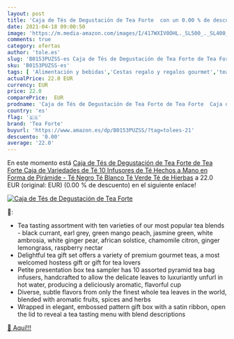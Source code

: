 ```yaml
---
layout: post
title: 'Caja de Tés de Degustación de Tea Forte  con un 0.00 % de descuento'
date: 2021-04-18 09:00:50
image: 'https://m.media-amazon.com/images/I/417WXIV0OHL._SL500_._SL400_.jpg'
comments: true
category: ofertas
author: 'tole.es'
slug: 'B0153PUZSS-es Caja de Tés de Degustación de Tea Forte de Tea Forte Caja...'
sku: 'B0153PUZSS-es'
tags: [ 'Alimentación y bebidas','Cestas regalo y regalos gourmet','tea forte','té','verde', ]
actualPrice: 22.0 EUR
currency: EUR
price: 22.0
comparePrice:  EUR
prodname: 'Caja de Tés de Degustación de Tea Forte de Tea Forte  Caja de Variedades de Té  10 Infusores de Té Hechos a Mano en Forma de Pirámide - Té Negro  Té Blanco  Té Verde  Té de Hierbas'
country: 'es'
flag: '🇪🇸'
brand: 'Tea Forte'
buyurl: 'https://www.amazon.es/dp/B0153PUZSS/?tag=tolees-21'
descuento: '0.00'
average: '22.0'
---
```


En este momento está [Caja de Tés de Degustación de Tea Forte de Tea Forte  Caja de Variedades de Té  10 Infusores de Té Hechos a Mano en Forma de Pirámide - Té Negro  Té Blanco  Té Verde  Té de Hierbas](https://www.amazon.es/dp/B0153PUZSS/?tag=tolees-21) a 22.0 EUR (original:  EUR) (0.00 %  de descuento) en el siguiente enlace!

[![Caja de Tés de Degustación de Tea Forte ](https://m.media-amazon.com/images/I/417WXIV0OHL._SL500_._SL400_.jpg)](https://www.amazon.es/dp/B0153PUZSS/?tag=tolees-21)

🔎:

- Tea tasting assortment with ten varieties of our most popular tea blends - black currant, earl grey, green mango peach, jasmine green, white ambrosia, white ginger pear, african solstice, chamomile citron, ginger lemongrass, raspberry nectar
- Delightful tea gift set offers a variety of premium gourmet teas, a most welcomed hostess gift or gift for tea lovers
- Petite presentation box tea sampler has 10 assorted pyramid tea bag infusers, handcrafted to allow the delicate leaves to luxuriantly unfurl in hot water, producing a deliciously aromatic, flavorful cup
- Diverse, subtle flavors from only the finest whole tea leaves in the world, blended with aromatic fruits, spices and herbs
- Wrapped in elegant, embossed pattern gift box with a satin ribbon, open the lid to reveal a tea tasting menu with blend descriptions

[🛒 Aquí!!!](https://www.amazon.es/dp/B0153PUZSS/?tag=tolees-21)
